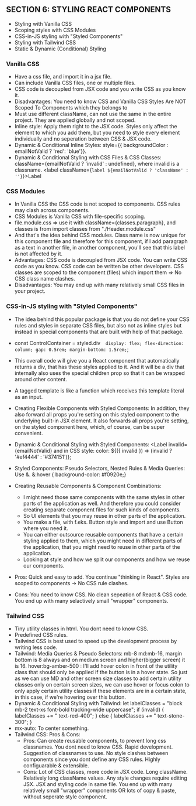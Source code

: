 ## SECTION 6: STYLING REACT COMPONENTS

- Styling with Vanilla CSS
- Scoping styles with CSS Modules
- CSS-in-JS styling with "Styled Components"
- Styling with Tailwind CSS
- Static & Dynamic (Conditional) Styling

### Vanilla CSS

- Have a css file, and import it in a jsx file.
- Can include Vanilla CSS files, one or multiple files.
- CSS code is decoupled from JSX code and you write CSS as you know it.
- Disadvantages: You need to know CSS and Vanilla CSS Styles Are NOT Scoped To Components which they belongs to
- Must use different className, can not use the same in the entire project. They are applied globally and not scoped.
- Inline style: Apply them right to the JSX code. Styles only affect the element to which you add them, but you need to style every element individually and no seperation between CSS & JSX code.
- Dynamic & Conditional Inline Styles: style={{ backgroundColor : emailNotValid ? 'red': 'blue'}}.
- Dynamic & Conditional Styling with CSS Files & CSS Classes: className={emailNotValid ? 'invalid' : undefined}, where invalid is a classname. <label className={`label ${emailNotValid ? 'className' : ''}`}>Label</label>

### CSS Modules

- In Vanilla CSS the CSS code is not scoped to components. CSS rules may clash across components.
- CSS Modules is Vanilla CSS with file-specific scoping.
- file.module.css => use it with className={classes.paragraph}, and classes is from import classes from "./Header.module.css"
- And that's the idea behind CSS modules. Class name is now unique for this component file and therefore for this component, if I add paragraph as a text in another file, in another component, you'll see that this label is not affected by it.
- Advantages: CSS code is decoupled from JSX code. You can write CSS code as you know. CSS code can be written be other developers. CSS classes are scoped to the component (files) which import them => No CSS class name clashes.
- Disadvantages: You may end up with many relatively small CSS files in your project.

### CSS-in-JS styling with "Styled Components"

- The idea behind this popular package is that you do not define your CSS rules and styles in separate CSS files, but also not as inline styles but instead in special components that are built with help of that package.
- const ControlContainer = styled.div` 
display: flex;
flex-direction: column;
gap: 0.5rem;
margin-bottom: 1.5rem;`;
- This overall code will give you a React component that automatically returns a div, that has these styles applied to it. And it will be a div that internally also uses the special children prop so that it can be wrapped around other content.
- A tagged template is like a function which receives this template literal as an input.
- Creating Flexible Components with Styled Components: In addition, they also forward all props you're setting on this styled component to the underlying built-in JSX element. It also forwards all props you're setting, on the styled component here, which, of course, can be super convenient.
- Dynamic & Conditional Styling with Styled Components: <Label invalid={emailNotValid} and in CSS style: color: ${({ invalid }) => (invalid ? '#ef4444' : '#374151')};
- Styled Components: Pseudo Selectors, Nested Rules & Media Queries: Use &. &:hover { background-color: #f0920e;}
- Creating Reusable Components & Component Combinations:

  - I might need those same components with the same styles in other parts of the application as well. And therefore you could consider creating separate component files for such kinds of components.
  - So UI elements that you may reuse in other parts of the application.
  - You make a file, with f.eks. Button style and import and use Button where you need it.
  - You can either outsource reusable components that have a certain styling applied to them, which you might need in different parts of the application, that you might need to reuse in other parts of the application.
  - Looking at style and how we split our components and how we reuse our components.

- Pros: Quick and easy to add. You continue "thinking in React". Styles are scoped to components -> No CSS rule clashes.
- Cons: You need to know CSS. No clean sepeation of React & CSS code. You end up with many selactively small "wrapper" components.

### Tailwind CSS

- Tiny utility classes in html. You dont need to know CSS.
- Predefined CSS rules.
- Tailwind CSS is best used to speed up the development process by writing less code.
- Tailwind: Media Queries & Pseudo Selectors: mb-8 md:mb-16, margin bottom is 8 always and on medium screen and higher(bigger screen) it is 16. hover:bg-amber-500 : I'll add hover colon in front of the utility class that should only be applied if the button is in a hover state. So just as we can use MD and other screen size classes to add certain utility classes only on certain screen sizes, we can use hover or focus colon to only apply certain utility classes if these elements are in a certain state, in this case, if we're hovering over this button.
- Dynamic & Conditional Styling with Tailwind:
  let labelClasses = "block mb-2 text-xs font-bold tracking-wide uppercase";
  if (invalid) {
  labelClasses += " text-red-400";
  } else {
  labelClasses += " text-stone-300";
  }
- mx-auto: To center something.  
- Tailwind CSS: Pros & Cons:
    - Pros: Can create reusable components, to prevent long css classnames. You dont need to know CSS. Rapid development. Suggestion of classnames to use. No style clashes between components since you dont define any CSS rules. Highly configuarable & extensible.  
    - Cons: Lot of CSS classes, more code in JSX code. Long className. Relatively long className values. Any style changes require editing JSX. JSX and styling code in same file. You end up with many relatively small "wrapper" components OR lots of copy & paste, without seperate style component.    
